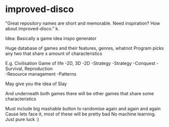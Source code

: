 # improved-disco
"Great repository names are short and memorable. Need inspiration? How about improved-disco." k. 

Idea:
Basically a game idea inspo generator

Huge database of games and their features, genres, whatnot
Program picks any two that share x amount of characteristics

E.g. 
Civilisation          Game of life
-2D, 3D               -2D
-Strategy             -Strategy
-Conquest             -Survival, Reproduction  
-Resource management  -Patterns

May give you the idea of Slay

And underneath both games there will be other games that share some characteristics


Must include big mashable button to randomise again and again and again
Cause lets face it, most of these will be pretty bad
No machine learning. Just pure luck :) 
